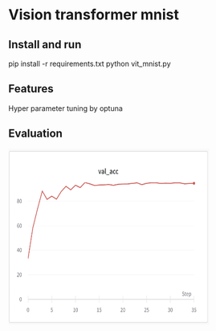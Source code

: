 # Vision transformer mnist

## Install and run

pip install -r requirements.txt
python vit_mnist.py

## Features

Hyper parameter tuning by optuna

## Evaluation
<img src="evaluation.png" alt="Training curve accuracy" width="400" height="350">
